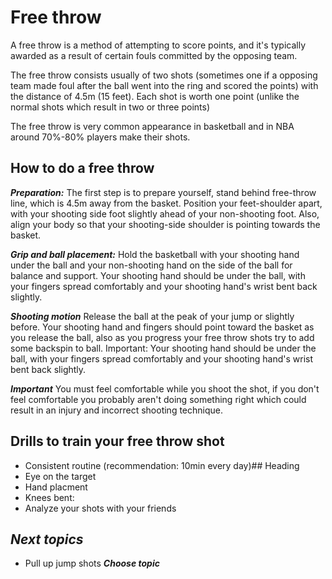 # Free throw
A free throw is a method of attempting to score points, and it's typically awarded as a result of certain fouls committed by the opposing team. 

The free throw consists usually of two shots (sometimes one if a opposing team made foul after the ball went into the ring and scored the points) with the distance of 4.5m (15 feet). Each shot is worth one point (unlike the normal shots which result in two or three points)

The free throw is very common appearance in basketball and in NBA around 70%-80% players make their shots.

## How to do a free throw
***Preparation:***
The first step is to prepare yourself, stand behind free-throw line, which is 4.5m away from the basket. Position your feet-shoulder apart, with your shooting side foot slightly ahead of your non-shooting foot.
Also, align your body so that your shooting-side shoulder is pointing towards the basket.

***Grip and ball placement:*** 
Hold the basketball with your shooting hand under the ball and your non-shooting hand on the side of the ball for balance and support.
Your shooting hand should be under the ball, with your fingers spread comfortably and your shooting hand's wrist bent back slightly.

***Shooting motion***
Release the ball at the peak of your jump or slightly before. Your shooting hand and fingers should point toward the basket as you release the ball, also as you progress your free throw shots try to add some backspin to ball.
Important: Your shooting hand should be under the ball, with your fingers spread comfortably and your shooting hand's wrist bent back slightly. 

***Important***
You must feel comfortable while you shoot the shot, if you don't feel comfortable you probably aren't doing something right which could result in an injury and incorrect shooting technique.

## Drills to train your free throw shot

 - Consistent routine (recommendation: 10min every day)## Heading
 - Eye on the target
 - Hand placment
 - Knees bent:
 - Analyze your shots with your friends

## *Next topics*

 - Pull up jump shots
   ***Choose topic***

